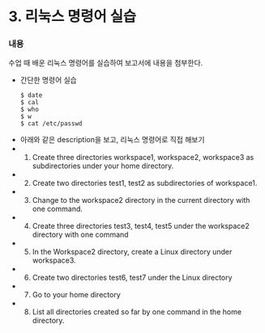 # 3. 리눅스 명령어 실습

### 내용
수업 때 배운 리눅스 명령어를 실습하여 보고서에 내용을 첨부한다.

* 간단한 명령어 실습
    ```
    $ date
    $ cal
    $ who
    $ w
    $ cat /etc/passwd
    ```
* 아래와 같은 description을 보고, 리눅스 명령어로 직접 해보기
* 1. Create three directories workspace1, workspace2, workspace3 as subdirectories
under your home directory.
* 2. Create two directories test1, test2 as subdirectories of workspace1.
* 3. Change to the workspace2 directory in the current directory with one command.
* 4. Create three directories test3, test4, test5 under the workspace2 directory with one
command
* 5. In the Workspace2 directory, create a Linux directory under workspace3.
* 6. Create two directories test6, test7 under the Linux directory
* 7. Go to your home directory
* 8. List all directories created so far by one command in the home directory.